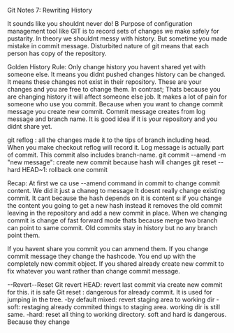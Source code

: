 
Git Notes 7: Rewriting History

It sounds like you shouldnt never do! B
Purpose of configuration management tool like GIT is to record sets of changes we make safely for pustarity.  In theory we shouldnt messy with history. But sometime you made mistake in commit message. 
Disturbited nature of git means that each person has copy of the repository. 

Golden History Rule:
Only change history you havent shared yet with someone else. It means you didnt pushed changes history can be changed. It means these changes not exist in their repository.
These are your changes and you are free to change them.
In contrast; Thats because you are changing history it will affect someone else job. It makes a lot of pain for someone who use you commit. Because when you want to change commit message you create new commit. 
Commit message creates from log message and branch name.
It is good idea if it is your repository and you didnt share yet. 

git reflog : all the changes made it to the tips of branch including head. When you make checkout reflog will record it. 
Log message is actually part of commit. This commit also includes branch-name.
git commit --amend -m "new message": create new commit because hash will changes
git reset --hard HEAD~1:  rollback one commit 

Recap:
At first we ca use --amend command in commit to change commit content. We did it just a chaneg to message It doesnt really change existing commit.
It cant because the hash depends on it is content sı if you change the content you going to get a new hash instead it removes the old commit leaving in the repository and add a new commit in place.
When we changing commit is change of fast forward mode thats because merge two branch can point to same commit.
Old commits stay in history but no any branch point them. 

If you havent share you commit you can ammend them. If you change commit message they change the hashcode. You end up with the completely new commit object. 
If you shared already create new commit to fix whatever you want  rather than change commit message. 

--Revert--Reset
Git revert HEAD: revert last commit via create new commit for this. it is safe
Git reset : dangerous for already commit. It is used for jumping in the tree.
	-by default mixed: revert staging area to working dir
	-soft: restaging already commited things to staging area. working dir is still same.
	-hard: reset all thing to working directory.
soft and hard is dangerous. Because they change 










